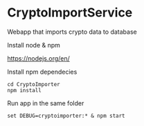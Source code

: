 # CryptoImportService

Webapp that imports crypto data to database

Install node & npm

https://nodejs.org/en/

Install npm dependecies
```
cd CryptoImporter
npm install
```

Run app in the same folder
```
set DEBUG=cryptoimporter:* & npm start
```


